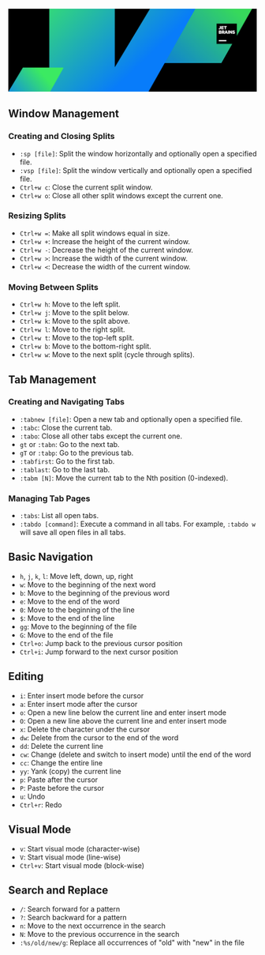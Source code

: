 ![Logo](logo.png)

## Window Management

### Creating and Closing Splits
- `:sp [file]`: Split the window horizontally and optionally open a specified file.
- `:vsp [file]`: Split the window vertically and optionally open a specified file.
- `Ctrl+w c`: Close the current split window.
- `Ctrl+w o`: Close all other split windows except the current one.

### Resizing Splits
- `Ctrl+w =`: Make all split windows equal in size.
- `Ctrl+w +`: Increase the height of the current window.
- `Ctrl+w -`: Decrease the height of the current window.
- `Ctrl+w >`: Increase the width of the current window.
- `Ctrl+w <`: Decrease the width of the current window.

### Moving Between Splits
- `Ctrl+w h`: Move to the left split.
- `Ctrl+w j`: Move to the split below.
- `Ctrl+w k`: Move to the split above.
- `Ctrl+w l`: Move to the right split.
- `Ctrl+w t`: Move to the top-left split.
- `Ctrl+w b`: Move to the bottom-right split.
- `Ctrl+w w`: Move to the next split (cycle through splits).

## Tab Management

### Creating and Navigating Tabs
- `:tabnew [file]`: Open a new tab and optionally open a specified file.
- `:tabc`: Close the current tab.
- `:tabo`: Close all other tabs except the current one.
- `gt` or `:tabn`: Go to the next tab.
- `gT` or `:tabp`: Go to the previous tab.
- `:tabfirst`: Go to the first tab.
- `:tablast`: Go to the last tab.
- `:tabm [N]`: Move the current tab to the Nth position (0-indexed).

### Managing Tab Pages
- `:tabs`: List all open tabs.
- `:tabdo [command]`: Execute a command in all tabs. For example, `:tabdo w` will save all open files in all tabs.


## Basic Navigation
- `h`, `j`, `k`, `l`: Move left, down, up, right
- `w`: Move to the beginning of the next word
- `b`: Move to the beginning of the previous word
- `e`: Move to the end of the word
- `0`: Move to the beginning of the line
- `$`: Move to the end of the line
- `gg`: Move to the beginning of the file
- `G`: Move to the end of the file
- `Ctrl+o`: Jump back to the previous cursor position
- `Ctrl+i`: Jump forward to the next cursor position

## Editing
- `i`: Enter insert mode before the cursor
- `a`: Enter insert mode after the cursor
- `o`: Open a new line below the current line and enter insert mode
- `O`: Open a new line above the current line and enter insert mode
- `x`: Delete the character under the cursor
- `dw`: Delete from the cursor to the end of the word
- `dd`: Delete the current line
- `cw`: Change (delete and switch to insert mode) until the end of the word
- `cc`: Change the entire line
- `yy`: Yank (copy) the current line
- `p`: Paste after the cursor
- `P`: Paste before the cursor
- `u`: Undo
- `Ctrl+r`: Redo

## Visual Mode
- `v`: Start visual mode (character-wise)
- `V`: Start visual mode (line-wise)
- `Ctrl+v`: Start visual mode (block-wise)

## Search and Replace
- `/`: Search forward for a pattern
- `?`: Search backward for a pattern
- `n`: Move to the next occurrence in the search
- `N`: Move to the previous occurrence in the search
- `:%s/old/new/g`: Replace all occurrences of "old" with "new" in the file
